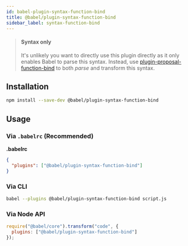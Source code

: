 ```yaml
---
id: babel-plugin-syntax-function-bind
title: @babel/plugin-syntax-function-bind
sidebar_label: syntax-function-bind
---
```


> #### Syntax only
>
> It's unlikely you want to directly use this plugin directly as it only enables Babel to parse this syntax. Instead, use [plugin-proposal-function-bind](babeljs.io/docs/en/plugin-proposal-function-bind.md) to both _parse_ and transform this syntax.

## Installation

```sh
npm install --save-dev @babel/plugin-syntax-function-bind
```

## Usage

### Via `.babelrc` (Recommended)

**.babelrc**

```json
{
  "plugins": ["@babel/plugin-syntax-function-bind"]
}
```

### Via CLI

```sh
babel --plugins @babel/plugin-syntax-function-bind script.js
```

### Via Node API

```javascript
require("@babel/core").transform("code", {
  plugins: ["@babel/plugin-syntax-function-bind"]
});
```


